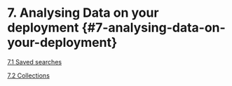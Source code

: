 # 7. Analysing Data on your deployment {#7-analysing-data-on-your-deployment}

[7.1 Saved searches](/7_analysing_data_on_your_deployment/72_saved_searches.md)

[7.2 Collections](/7_analysing_data_on_your_deployment/73_collections.md)



